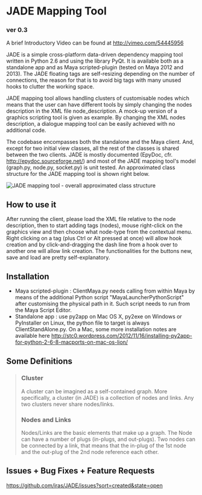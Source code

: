 # JADE Mapping Tool
### ver 0.3

A brief Introductory Video can be found at http://vimeo.com/54445956

JADE is a simple cross-platform data-driven dependency mapping tool written in Python 2.6 and using the library PyQt.
It is available both as a standalone app and as Maya scripted-plugin (tested on Maya 2012 and 2013). The JADE floating tags are self-resizing
depending on the number of connections, the reason for that is to avoid big tags with many unused hooks to clutter the working space.

JADE mapping tool allows handling clusters of customisable nodes which means that the user can have different tools by simply changing
the nodes description in the XML file node_description. A mock-up version of a graphics scripting tool is given as example.
By changing the XML nodes description, a dialogue mapping tool can be easily achieved with no additional code.

The codebase encompasses both the standalone and the Maya client. And, except for two initial view classes, all the rest of the
classes is shared between the two clients. JADE is mostly documented (EpyDoc, cfr. http://epydoc.sourceforge.net/) and most of the JADE mapping
tool's model (graph.py, node.py, socket.py) is unit tested. An approximated class structure for the JADE mapping tool
is shown right below.

![JADE mapping tool - overall approximated class structure](http://www.stc0.co.uk/JADE_classes_rough_structure.jpg)

## How to use it
After running the client, please load the XML file relative to the node description, then to start adding tags (nodes), 
mouse right-click on the graphics view and then choose what node-type from the contextual menu. Right clicking on a tag (plus Ctrl or Alt
pressed at once) will allow hook creation and by click-and-dragging the dash line from a hook over to another one will allow link creation.
The functionalities for the buttons new, save and load are pretty self-explanatory.

## Installation
 * Maya scripted-plugin : ClientMaya.py needs calling from within Maya by means of the additional Python script "MayaLauncherPythonScript" after
customising the physical path in it. Such script needs to run from the Maya Script Editor.
 * Standalone app : use py2app on Mac OS X, py2exe on Windows or PyInstaller on Linux, the python file to target is always ClientStandAlone.py.
On a Mac, some more installation notes are available here http://stc0.wordpress.com/2012/11/16/installing-py2app-for-python-2-6-8-macports-on-mac-os-lion/

## Some Definitions
> ### Cluster
> A cluster can be imagined as a self-contained graph. More specifically, a cluster (in JADE) is a collection of nodes and links.
> Any two clusters never share nodes/links.
> ### Nodes and Links
> Nodes/Links are the basic elements that make up a graph. The Node can have a number of plugs (in-plugs, and out-plugs).
> Two nodes can be connected by a link, that means that the in-plug of the 1st node and the out-plug of the 2nd node reference each other.

## Issues + Bug Fixes + Feature Requests
https://github.com/iras/JADE/issues?sort=created&state=open


